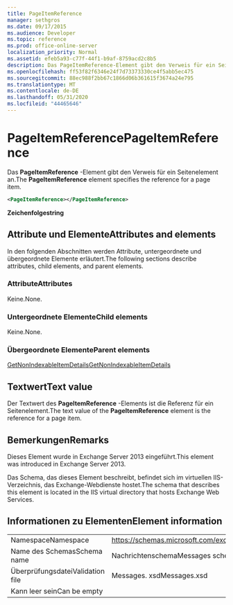 ```yaml
---
title: PageItemReference
manager: sethgros
ms.date: 09/17/2015
ms.audience: Developer
ms.topic: reference
ms.prod: office-online-server
localization_priority: Normal
ms.assetid: efeb5a93-c77f-44f1-b9af-8759acd2c8b5
description: Das PageItemReference-Element gibt den Verweis für ein Seitenelement an.
ms.openlocfilehash: ff53f82f6346e24f7d73373330ce4f5abb5ec475
ms.sourcegitcommit: 88ec988f2bb67c1866d06b361615f3674a24e795
ms.translationtype: MT
ms.contentlocale: de-DE
ms.lasthandoff: 05/31/2020
ms.locfileid: "44465646"
---
```

# <a name="pageitemreference"></a><span data-ttu-id="8c316-103">PageItemReference</span><span class="sxs-lookup"><span data-stu-id="8c316-103">PageItemReference</span></span>

<span data-ttu-id="8c316-104">Das **PageItemReference** -Element gibt den Verweis für ein Seitenelement an.</span><span class="sxs-lookup"><span data-stu-id="8c316-104">The **PageItemReference** element specifies the reference for a page item.</span></span> 
  
```XML
<PageItemReference></PageItemReference>
```

 <span data-ttu-id="8c316-105">**Zeichenfolge**</span><span class="sxs-lookup"><span data-stu-id="8c316-105">**string**</span></span>
## <a name="attributes-and-elements"></a><span data-ttu-id="8c316-106">Attribute und Elemente</span><span class="sxs-lookup"><span data-stu-id="8c316-106">Attributes and elements</span></span>

<span data-ttu-id="8c316-107">In den folgenden Abschnitten werden Attribute, untergeordnete und übergeordnete Elemente erläutert.</span><span class="sxs-lookup"><span data-stu-id="8c316-107">The following sections describe attributes, child elements, and parent elements.</span></span>
  
### <a name="attributes"></a><span data-ttu-id="8c316-108">Attribute</span><span class="sxs-lookup"><span data-stu-id="8c316-108">Attributes</span></span>

<span data-ttu-id="8c316-109">Keine.</span><span class="sxs-lookup"><span data-stu-id="8c316-109">None.</span></span>
  
### <a name="child-elements"></a><span data-ttu-id="8c316-110">Untergeordnete Elemente</span><span class="sxs-lookup"><span data-stu-id="8c316-110">Child elements</span></span>

<span data-ttu-id="8c316-111">Keine.</span><span class="sxs-lookup"><span data-stu-id="8c316-111">None.</span></span>
  
### <a name="parent-elements"></a><span data-ttu-id="8c316-112">Übergeordnete Elemente</span><span class="sxs-lookup"><span data-stu-id="8c316-112">Parent elements</span></span>

[<span data-ttu-id="8c316-113">GetNonIndexableItemDetails</span><span class="sxs-lookup"><span data-stu-id="8c316-113">GetNonIndexableItemDetails</span></span>](getnonindexableitemdetails.md)
  
## <a name="text-value"></a><span data-ttu-id="8c316-114">Textwert</span><span class="sxs-lookup"><span data-stu-id="8c316-114">Text value</span></span>

<span data-ttu-id="8c316-115">Der Textwert des **PageItemReference** -Elements ist die Referenz für ein Seitenelement.</span><span class="sxs-lookup"><span data-stu-id="8c316-115">The text value of the **PageItemReference** element is the reference for a page item.</span></span> 
  
## <a name="remarks"></a><span data-ttu-id="8c316-116">Bemerkungen</span><span class="sxs-lookup"><span data-stu-id="8c316-116">Remarks</span></span>

<span data-ttu-id="8c316-117">Dieses Element wurde in Exchange Server 2013 eingeführt.</span><span class="sxs-lookup"><span data-stu-id="8c316-117">This element was introduced in Exchange Server 2013.</span></span>
  
<span data-ttu-id="8c316-118">Das Schema, das dieses Element beschreibt, befindet sich im virtuellen IIS-Verzeichnis, das Exchange-Webdienste hostet.</span><span class="sxs-lookup"><span data-stu-id="8c316-118">The schema that describes this element is located in the IIS virtual directory that hosts Exchange Web Services.</span></span>
  
## <a name="element-information"></a><span data-ttu-id="8c316-119">Informationen zu Elementen</span><span class="sxs-lookup"><span data-stu-id="8c316-119">Element information</span></span>

|||
|:-----|:-----|
|<span data-ttu-id="8c316-120">Namespace</span><span class="sxs-lookup"><span data-stu-id="8c316-120">Namespace</span></span>  <br/> |https://schemas.microsoft.com/exchange/services/2006/messages  <br/> |
|<span data-ttu-id="8c316-121">Name des Schemas</span><span class="sxs-lookup"><span data-stu-id="8c316-121">Schema name</span></span>  <br/> |<span data-ttu-id="8c316-122">Nachrichtenschema</span><span class="sxs-lookup"><span data-stu-id="8c316-122">Messages schema</span></span>  <br/> |
|<span data-ttu-id="8c316-123">Überprüfungsdatei</span><span class="sxs-lookup"><span data-stu-id="8c316-123">Validation file</span></span>  <br/> |<span data-ttu-id="8c316-124">Messages. xsd</span><span class="sxs-lookup"><span data-stu-id="8c316-124">Messages.xsd</span></span>  <br/> |
|<span data-ttu-id="8c316-125">Kann leer sein</span><span class="sxs-lookup"><span data-stu-id="8c316-125">Can be empty</span></span>  <br/> ||
   


